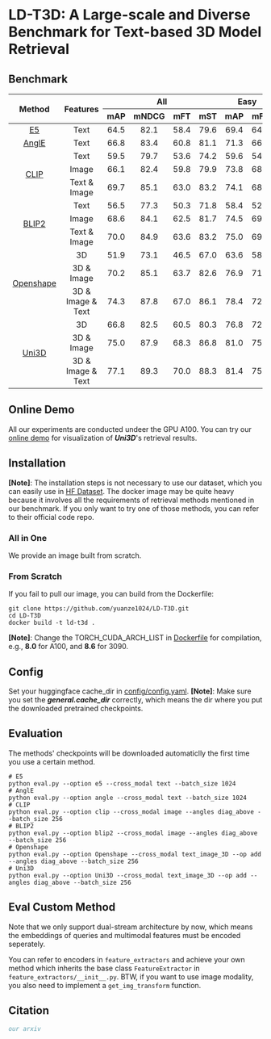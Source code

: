 # LD-T3D: A Large-scale and Diverse Benchmark for Text-based 3D Model Retrieval


## Benchmark

<table>
<thead>
<tr>
<th rowspan="2">Method</th>
<th rowspan="2">Features</th>
<th colspan="4">All</th>
<th colspan="2">Easy</th>
<th colspan="2">Medium</th>
<th colspan="2">Hard</th>
</tr>
<tr>
<th>mAP</th>
<th>mNDCG</th>
<th>mFT</th>
<th>mST</th>
<th>mAP</th>
<th>mFT</th>
<th>mAP</th>
<th>mFT</th>
<th>mAP</th>
<th>mFT</th>
</tr>
</thead>
<tbody align="center">
<tr>
<td rowspan="1"><a href="https://huggingface.co/intfloat/e5-large-v2">E5</a></td>
<td>Text</td>
<td>64.5</td>
<td>82.1</td>
<td>58.4</td>
<td>79.6</td>
<td>69.4</td>
<td>64.9</td>
<td>62.4</td>
<td>55.9</td>
<td>61.7</td>
<td>54.4</td>
</tr>
<tr>
<td><a href="https://github.com/SeanLee97/AnglE">AnglE</a></td>
<td>Text</td>
<td>66.8</td>
<td>83.4</td>
<td>60.8</td>
<td>81.1</td>
<td>71.3</td>
<td>66.8</td>
<td>65.7</td>
<td>59.0</td>
<td>63.3</td>
<td>56.6</td>
</tr>
<tr>
<td rowspan="3"><a href="https://github.com/openai/CLIP">CLIP</a></td>
<td>Text</td>
<td>59.5</td>
<td>79.7</td>
<td>53.6</td>
<td>74.2</td>
<td>59.6</td>
<td>54.8</td>
<td>59.1</td>
<td>52.3</td>
<td>59.9</td>
<td>53.8</td>
</tr>
<tr>
<td>Image</td>
<td>66.1</td>
<td>82.4</td>
<td>59.8</td>
<td>79.9</td>
<td>73.8</td>
<td>68.2</td>
<td>66.1</td>
<td>59.1</td>
<td>58.2</td>
<td>51.7</td>
</tr>
<tr>
<td>Text & Image</td>
<td>69.7</td>
<td>85.1</td>
<td>63.0</td>
<td>83.2</td>
<td>74.1</td>
<td>68.3</td>
<td>69.4</td>
<td>62.7</td>
<td>65.5</td>
<td>57.6</td>
</tr>
<tr>
<td rowspan="3"><a href="https://github.com/salesforce/LAVIS/tree/main/projects/blip2">BLIP2</a></td>
<td>Text</td>
<td>56.5</td>
<td>77.3</td>
<td>50.3</td>
<td>71.8</td>
<td>58.4</td>
<td>52.4</td>
<td>53.7</td>
<td>47.6</td>
<td>57.8</td>
<td>51.3</td>
</tr>
<tr>
<td>Image</td>
<td>68.6</td>
<td>84.1</td>
<td>62.5</td>
<td>81.7</td>
<td>74.5</td>
<td>69.4</td>
<td>68.2</td>
<td>61.9</td>
<td>63.1</td>
<td>56.1</td>
</tr>
<tr>
<td>Text & Image</td>
<td>70.0</td>
<td>84.9</td>
<td>63.6</td>
<td>83.2</td>
<td>75.0</td>
<td>69.6</td>
<td>69.1</td>
<td>62.4</td>
<td>66.0</td>
<td>58.7</td>
</tr>
<tr>
<td rowspan="3"><a href="https://github.com/Colin97/OpenShape_code">Openshape</a></td>
<td>3D</td>
<td>51.9</td>
<td>73.1</td>
<td>46.5</td>
<td>67.0</td>
<td>63.6</td>
<td>58.8</td>
<td>50.8</td>
<td>45.8</td>
<td>40.9</td>
<td>34.5</td>
</tr>
<tr>
<td>3D & Image</td>

<td>70.2</td>
<td>85.1</td>
<td>63.7</td>
<td>82.6</td>
<td>76.9</td>
<td>71.5</td>
<td>70.0</td>
<td>62.7</td>
<td>63.5</td>
<td>56.7</td>
</tr>
<tr>
<td>3D & Image & Text</td>
<td>74.3</td>
<td>87.8</td>
<td>67.0</td>
<td>86.1</td>
<td>78.4</td>
<td>72.4</td>
<td>74.5</td>
<td>66.7</td>
<td>69.9</td>
<td>61.6</td>
</tr>
<tr>
<td rowspan="3"><a href="https://github.com/baaivision/Uni3D">Uni3D</a></td>
<td>3D</td>
<td>66.8</td>
<td>82.5</td>
<td>60.5</td>
<td>80.3</td>
<td>76.8</td>
<td>72.0</td>
<td>64.5</td>
<td>58.3</td>
<td>59.0</td>
<td>51.0</td>
</tr>
<tr>
<td>3D & Image</td>
<td>75.0</td>
<td>87.9</td>
<td>68.3</td>
<td>86.8</td>
<td>81.0</td>
<td>75.7</td>
<td>74.4</td>
<td>67.5</td>
<td>69.6</td>
<td>61.8</td>
</tr>
<tr>
<td>3D & Image & Text</td>
<td>77.1</td>
<td>89.3</td>
<td>70.0</td>
<td>88.3</td>
<td>81.4</td>
<td>75.8</td>
<td>76.8</td>
<td>69.1</td>
<td>73.0</td>
<td>65.1</td>
</tr>
</tbody>
</table>

## Online Demo
All our experiments are conducted undeer the GPU A100. You can try our [online demo](https://huggingface.co/spaces/VAST-AI/LD-T3D) for visualization of ***Uni3D***'s retrieval results.

## Installation
**[Note]**: The installation steps is not necessary to use our dataset, which you can easily use in [HF Dataset](https://huggingface.co/datasets/VAST-AI/LD-T3D). The docker image may be quite heavy because it involves all the requirements of retrieval methods mentioned in our benchmark. If you only want to try one of those methods, you can refer to their official code repo.
### All in One
We provide an image built from scratch.
### From Scratch
If you fail to pull our image, you can build from the Dockerfile:
```shell
git clone https://github.com/yuanze1024/LD-T3D.git
cd LD-T3D
docker build -t ld-t3d .
```
**[Note]**: Change the TORCH_CUDA_ARCH_LIST in [Dockerfile](Dockerfile) for compilation, e.g., **8.0** for A100, and **8.6** for 3090.


## Config
Set your huggingface cache_dir in [config/config.yaml](config/config.yaml).
**[Note]**: Make sure you set the ***general.cache_dir*** correctly, which means the dir where you put the downloaded pretrained checkpoints.

## Evaluation
The methods' checkpoints will be downloaded automaticlly the first time you use a certain method.
```shell
# E5
python eval.py --option e5 --cross_modal text --batch_size 1024
# AnglE
python eval.py --option angle --cross_modal text --batch_size 1024
# CLIP
python eval.py --option clip --cross_modal image --angles diag_above --batch_size 256
# BLIP2
python eval.py --option blip2 --cross_modal image --angles diag_above --batch_size 256
# Openshape
python eval.py --option Openshape --cross_modal text_image_3D --op add --angles diag_above --batch_size 256
# Uni3D
python eval.py --option Uni3D --cross_modal text_image_3D --op add --angles diag_above --batch_size 256
```


## Eval Custom Method
Note that we only support dual-stream architecture by now, which means the embeddings of queries and multimodal features must be encoded seperately.

You can refer to encoders in `feature_extractors` and achieve your own method which inherits the base class `FeatureExtractor` in `feature_extractors/__init__.py`. BTW, if you want to use image modality, you also need to implement a `get_img_transform` function.
## Citation
~~~bib
our arxiv
~~~